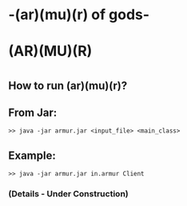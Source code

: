 # -(ar)(mu)(r) of gods-

# (AR)(MU)(R)
#
#

## How to run (ar)(mu)(r)?

## From Jar:
	>> java -jar armur.jar <input_file> <main_class>
	
## Example:
	>> java -jar armur.jar in.armur Client
  
### (Details - Under Construction)
